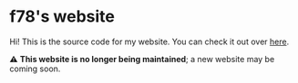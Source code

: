 # f78's website
Hi! This is the source code for my website. You can check it out over [here](https://f78.be).

⚠️ **This website is no longer being maintained**; a new website may be coming soon.

